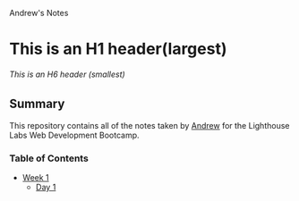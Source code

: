 Andrew's Notes

# This is an H1 header(largest)
###### This is an H6 header (smallest)

## Summary

This repository contains all of the notes taken by [Andrew](https://github.com/Kimwj0318) for the Lighthouse Labs Web Development Bootcamp.

### Table of Contents
* [Week 1](/Week_1)
    * [Day 1](/Week_1/Day_1)